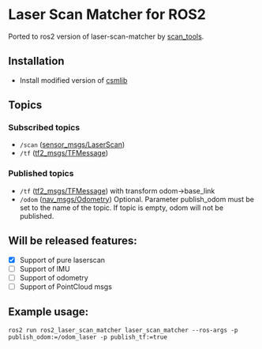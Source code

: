# Laser Scan Matcher for ROS2
Ported to ros2 version of laser-scan-matcher by [scan_tools](https://github.com/ccny-ros-pkg/scan_tools).


## Installation
* Install modified version of [csmlib](https://github.com/AlexKaravaev/csm)

## Topics

### Subscribed topics
- `/scan` ([sensor_msgs/LaserScan](http://docs.ros.org/melodic/api/sensor_msgs/html/msg/LaserScan.html))
- `/tf` ([tf2_msgs/TFMessage](http://docs.ros.org/melodic/api/tf2_msgs/html/msg/TFMessage.html))
### Published topics
- `/tf` ([tf2_msgs/TFMessage](http://docs.ros.org/melodic/api/tf2_msgs/html/msg/TFMessage.html)) with transform odom->base_link
- `/odom` ([nav_msgs/Odometry](https://github.com/ros2/common_interfaces/blob/master/nav_msgs/msg/Odometry.msg)) Optional. Parameter publish_odom must be set to the name of the topic. If topic is empty, odom will not be published.

## Will be released features:
- [x] Support of pure laserscan
- [ ] Support of IMU
- [ ] Support of odometry
- [ ] Support of PointCloud msgs

## Example usage:
`ros2 run ros2_laser_scan_matcher laser_scan_matcher --ros-args -p publish_odom:=/odom_laser -p publish_tf:=true`
